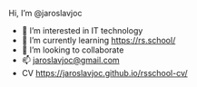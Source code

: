 Hi, I’m @jaroslavjoc
- 👀 I’m interested in IT technology
- 🌱 I’m currently learning https://rs.school/
- 💞️ I’m looking to collaborate 
- 📫 jaroslavjoc@gmail.com
- CV https://jaroslavjoc.github.io/rsschool-cv/
<!---
jaroslavjoc/jaroslavjoc is a ✨ special ✨ repository because its `README.md` (this file) appears on your GitHub profile.
You can click the Preview link to take a look at your changes.
--->
